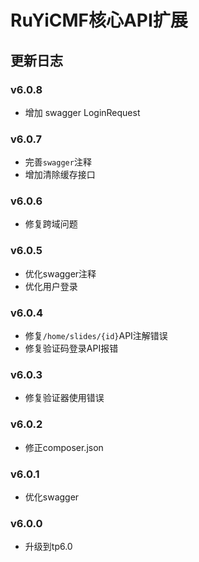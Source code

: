 RuYiCMF核心API扩展
===============

## 更新日志
### v6.0.8
* 增加 swagger LoginRequest

### v6.0.7
* 完善`swagger`注释
* 增加清除缓存接口

### v6.0.6
* 修复跨域问题

### v6.0.5
* 优化swagger注释
* 优化用户登录

### v6.0.4
* 修复`/home/slides/{id}`API注解错误
* 修复验证码登录API报错

### v6.0.3
* 修复验证器使用错误

### v6.0.2
* 修正composer.json

### v6.0.1
* 优化swagger

### v6.0.0
* 升级到tp6.0
